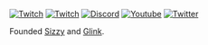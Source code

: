 <a href="https://twitch.tv/thekitze"><img src="https://img.shields.io/twitch/status/thekitze?label=Twitch" alt="Twitch"></a>
<a href="https://twitch.tv/kitzegaming"><img src="https://img.shields.io/twitch/status/thekitze?label=Twitch (Gaming)" alt="Twitch"></a>
[![Discord](https://img.shields.io/discord/828959378094817290.svg?label=&logo=discord&logoColor=ffffff&color=7389D8&labelColor=6A7EC2)](https://kitze.io/discord)
<a href="https://www.youtube.com/kitze"><img src="https://img.shields.io/youtube/channel/views/UCP7W-OoVKoqS4BtyHu5eKxg?style=social" alt="Youtube" /></a>
<a href="https://twitter.com/thekitze"><img src="https://img.shields.io/twitter/follow/thekitze?label=Twitter&style=social" alt="Twitter"></a>


Founded [Sizzy](https://sizzy.co) and [Glink](https://glink.so). 
